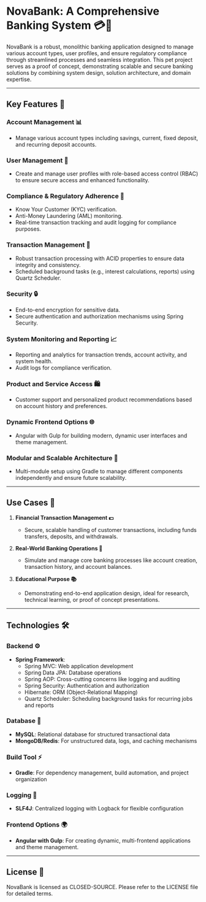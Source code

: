 # NovaBank: A Comprehensive Banking System 💳🏦

NovaBank is a robust, monolithic banking application designed to manage various account types, user profiles, and ensure regulatory compliance through streamlined processes and seamless integration. This pet project serves as a proof of concept, demonstrating scalable and secure banking solutions by combining system design, solution architecture, and domain expertise.

---

## Key Features 🌟

### Account Management 📊

- Manage various account types including savings, current, fixed deposit, and recurring deposit accounts.

### User Management 👤

- Create and manage user profiles with role-based access control (RBAC) to ensure secure access and enhanced functionality.

### Compliance & Regulatory Adherence 📜

- Know Your Customer (KYC) verification.
- Anti-Money Laundering (AML) monitoring.
- Real-time transaction tracking and audit logging for compliance purposes.

### Transaction Management 💸

- Robust transaction processing with ACID properties to ensure data integrity and consistency.
- Scheduled background tasks (e.g., interest calculations, reports) using Quartz Scheduler.

### Security 🔒

- End-to-end encryption for sensitive data.
- Secure authentication and authorization mechanisms using Spring Security.

### System Monitoring and Reporting 📈

- Reporting and analytics for transaction trends, account activity, and system health.
- Audit logs for compliance verification.

### Product and Service Access 🛍

- Customer support and personalized product recommendations based on account history and preferences.

### Dynamic Frontend Options 🌐

- Angular with Gulp for building modern, dynamic user interfaces and theme management.

### Modular and Scalable Architecture 🔧

- Multi-module setup using Gradle to manage different components independently and ensure future scalability.

---

## Use Cases 🚀

1. **Financial Transaction Management 💵**
    - Secure, scalable handling of customer transactions, including funds transfers, deposits, and withdrawals.

2. **Real-World Banking Operations 🏦**
    - Simulate and manage core banking processes like account creation, transaction history, and account balances.

3. **Educational Purpose 📚**
    - Demonstrating end-to-end application design, ideal for research, technical learning, or proof of concept presentations.

---

## Technologies 🛠

### Backend ⚙

- **Spring Framework**:
    - Spring MVC: Web application development
    - Spring Data JPA: Database operations
    - Spring AOP: Cross-cutting concerns like logging and auditing
    - Spring Security: Authentication and authorization
    - Hibernate: ORM (Object-Relational Mapping)
    - Quartz Scheduler: Scheduling background tasks for recurring jobs and reports

### Database 💾

- **MySQL**: Relational database for structured transactional data
- **MongoDB/Redis**: For unstructured data, logs, and caching mechanisms

### Build Tool ⚡

- **Gradle**: For dependency management, build automation, and project organization

### Logging 📝

- **SLF4J**: Centralized logging with Logback for flexible configuration

### Frontend Options 🌍

- **Angular with Gulp**: For creating dynamic, multi-frontend applications and theme management.

---

## License 📝

NovaBank is licensed as CLOSED-SOURCE. Please refer to the LICENSE file for detailed terms.
